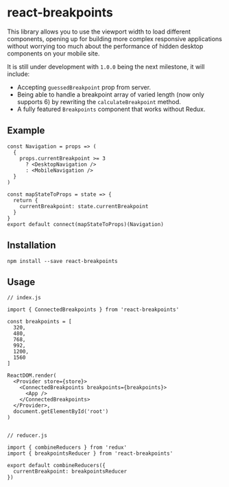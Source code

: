 # react-breakpoints
This library allows you to use the viewport width to load different components, opening up for building more complex responsive applications without worrying too much about the performance of hidden desktop components on your mobile site.

It is still under development with `1.0.0` being the next milestone, it will include:
- Accepting `guessedBreakpoint` prop from server.
- Being able to handle a breakpoint array of varied length (now only supports 6) by rewriting the `calculateBreakpoint` method.
- A fully featured `Breakpoints` component that works without Redux.

## Example
```
const Navigation = props => (
  {
    props.currentBreakpoint >= 3
      ? <DesktopNavigation />
      : <MobileNavigation />
  }
)

const mapStateToProps = state => {
  return {
    currentBreakpoint: state.currentBreakpoint
  }
}
export default connect(mapStateToProps)(Navigation)
```

## Installation
`npm install --save react-breakpoints`

## Usage

```
// index.js

import { ConnectedBreakpoints } from 'react-breakpoints'

const breakpoints = [
  320,
  480,
  768,
  992,
  1200,
  1560 
]

ReactDOM.render(
  <Provider store={store}>
    <ConnectedBreakpoints breakpoints={breakpoints}> 
      <App />
    </ConnectedBreakpoints> 
  </Provider>,
  document.getElementById('root')
)


// reducer.js

import { combineReducers } from 'redux'
import { breakpointsReducer } from 'react-breakpoints'

export default combineReducers({
  currentBreakpoint: breakpointsReducer
})
```